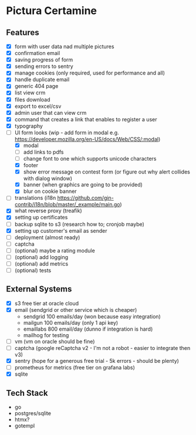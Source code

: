 # Pictura Certamine

## Features

- [x] form with user data nad multiple pictures
- [x] confirmation email
- [x] saving progress of form
- [x] sending errors to sentry
- [x] manage cookies (only required, used for performance and all)
- [x] handle duplicate email
- [x] generic 404 page
- [x] list view crm
- [x] files download
- [x] export to excel/csv
- [x] admin user that can view crm
- [x] command that creates a link that enables to register a user
- [x] typography
- [ ] UI form looks (wip - add form in modal e.g. https://developer.mozilla.org/en-US/docs/Web/CSS/:modal)
  - [x] modal
  - [ ] add links to pdfs
  - [ ] change font to one which supports unicode characters
  - [x] footer
  - [x] show error message on contest form (or figure out why alert collides with dialog window)
  - [x] banner (when graphics are going to be provided)
  - [x] blur on cookie banner
- [ ] translations (i18n https://github.com/gin-contrib/i18n/blob/master/_example/main.go)
- [x] what reverse proxy (treafik)
- [x] setting up certificates
- [ ] backup sqlite to s3 (research how to; cronjob maybe)
- [x] setting up customer's email as sender
- [ ] deployment (almost ready)
- [ ] captcha
- [ ] (optional) maybe a rating module
- [ ] (optional) add logging
- [ ] (optional) add metrics
- [ ] (optional) tests

## External Systems

- [x] s3 free tier at oracle cloud
- [x] email (sendgrid or other service which is cheaper)
  - sendgrid 100 emails/day (won because easy integration)
  - mailgun 100 emails/day (only 1 api key)
  - emaillabs 800 email/day (dunno if integration is hard)
  - mailhog for testing
- [ ] vm (vm on oracle should be fine)
- [ ] captcha (google reCaptcha v2 - I'm not a robot - easier to integrate then v3)
- [x] sentry (hope for a generous free trial - 5k errors - should be plenty)
- [ ] prometheus for metrics (free tier on grafana labs)
- [x] sqlite

## Tech Stack

- go
- postgres/sqlite
- htmx?
- gotempl
